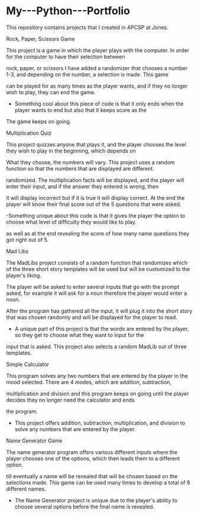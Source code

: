 # My---Python---Portfolio

This repository contains projects that I created in APCSP at Jones. 

Rock, Paper, Scissors Game

This project is a game in which the player plays with the computer. In order for the computer to have their selection between

rock, paper, or scissors I have added a randomizer that chooses a number 1-3, and depending on the number, a selection is made. This game

can be played for as many times as the player wants, and if they no longer wish to play, they can end the game.

- Something cool about this piece of code is that it only ends when the player wants to end but also that it keeps score as the

The game keeps on going.

Multiplication Quiz

This project quizzes anyone that plays it, and the player chooses the level they wish to play in the beginning, which depends on 

What they choose, the numbers will vary. This project uses a random function so that the numbers that are displayed are different.

randomized. The multiplication facts will be displayed, and the player will enter their input, and if the answer they entered is wrong, then

it will display incorrect but if it is true it will display correct. At the end the player will know their final score out of the 5 questions that were asked.

-Something unique about this code is that it gives the player the option to choose what level of difficulty they would like to play.

as well as at the end revealing the score of how many name questions they got right out of 5.

Mad Libs

The MadLibs project consists of a random function that randomizes which of the three short story templates will be used but will be customized to the player's liking.

The player will be asked to enter several inputs that go with the prompt asked, for example it will ask for a noun therefore the player would enter a noun. 

After the program has gathered all the input, it will plug it into the short story that was chosen randomly and will be displayed for the player to read.

- A unique part of this project is that the words are entered by the player, so they get to choose what they want to input for the

input that is asked. This project also selects a random MadLib out of three templates.

Simple Calculator 

This program solves any two numbers that are entered by the player in the mood selected. There are 4 modes, which are addition, subtraction,

multiplication and division and this program keeps on going until the player decides they no longer need the calculator and ends 

the program.

- This project offers addition, subtraction, multiplication, and division to solve any numbers that are entered by the player.

Name Generator Game

The name generator program offers various different inputs where the player chooses one of the options, which then leads them to a different option.

till eventually a name will be revealed that will be chosen based on the selections made. This game can be used many times to develop a total of 8 different names.

- The Name Generator project is unique due to the player's ability to choose several options before the final name is revealed.

